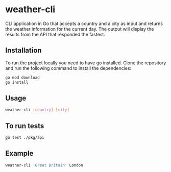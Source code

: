# weather-cli

CLI application in Go that accepts a country and a city as input and returns the weather information for the current day. The output will display the results from the API that responded the fastest.

## Installation

To run the project locally you need to have go installed.
Clone the repository and run the following command to install the dependencies:
```bash
go mod download
go install
``` 

## Usage

```bash
weather-cli [country] [city]
```

## To run tests

```bash
go test ./pkg/api
```

## Example

```bash
weather-cli 'Great Britain' London
```
